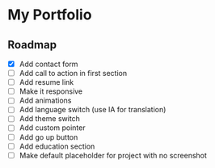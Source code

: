 # My Portfolio

## Roadmap
- [x] Add contact form
- [ ] Add call to action in first section
- [ ] Add resume link
- [ ] Make it responsive
- [ ] Add animations
- [ ] Add language switch (use IA for translation)
- [ ] Add theme switch
- [ ] Add custom pointer
- [ ] Add go up button
- [ ] Add education section
- [ ] Make default placeholder for project with no screenshot 